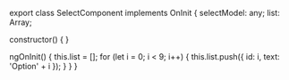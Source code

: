 export class SelectComponent implements OnInit {
  selectModel: any;
  list: Array<any>;

  constructor() { }

  ngOnInit() {
    this.list = [];
    for (let i = 0; i < 9; i++) {
      this.list.push({
        id: i,
        text: 'Option' + i
      });
    }
  }
}
